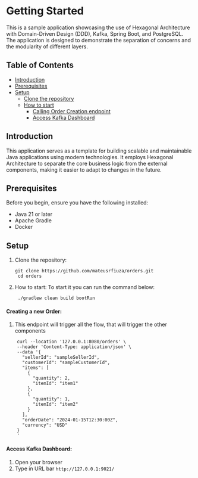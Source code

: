 # Getting Started

This is a sample application showcasing the use of Hexagonal Architecture with Domain-Driven Design (DDD), Kafka, Spring Boot, and PostgreSQL. The application is designed to demonstrate the separation of concerns and the modularity of different layers.

## Table of Contents

- [Introduction](#introduction)
- [Prerequisites](#prerequisites)
- [Setup](#setup)
   - [Clone the repository](#clone-the-repository)
   - [How to start](#how-to-start)
      - [Calling Order Creation endpoint](#documentation-in-swagger)
      - [Access Kafka Dashboard](#access-kafka-dashboard)

## Introduction

This application serves as a template for building scalable and maintainable Java applications using modern technologies. It employs Hexagonal Architecture to separate the core business logic from the external components, making it easier to adapt to changes in the future.

## Prerequisites

Before you begin, ensure you have the following installed:

- Java 21 or later
- Apache Gradle
- Docker

## Setup

1. Clone the repository:
     ```
     git clone https://github.com/mateusrfiuza/orders.git
      cd orders
     ```
2. How to start:
To start it you can run the command below:
     ```
      ./gradlew clean build bootRun
     ```


#### Creating a new Order:
1. This endpoint will trigger all the flow, that will trigger the other components
  ```
      curl --location '127.0.0.1:8080/orders' \
      --header 'Content-Type: application/json' \
      --data '{
        "sellerId": "sampleSellerId",
        "customerId": "sampleCustomerId",
        "items": [
          {
            "quantity": 2,
            "itemId": "item1"
          },
          {
            "quantity": 1,
            "itemId": "item2"
          }
        ],
        "orderDate": "2024-01-15T12:30:00Z",
        "currency": "USD"
      }
      '
  ```


#### Access Kafka Dashboard:
1. Open your browser
2. Type in URL bar `http://127.0.0.1:9021/`